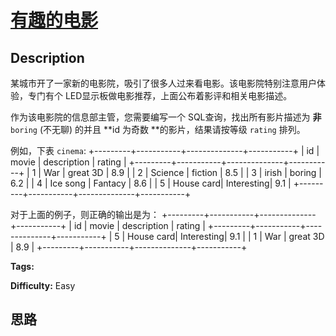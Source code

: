 # [有趣的电影][title]

## Description

某城市开了一家新的电影院，吸引了很多人过来看电影。该电影院特别注意用户体验，专门有个 LED显示板做电影推荐，上面公布着影评和相关电影描述。

作为该电影院的信息部主管，您需要编写一个 SQL查询，找出所有影片描述为 **非**  `boring` (不无聊) 的并且 **id 为奇数
**的影片，结果请按等级 `rating` 排列。



例如，下表 `cinema`:
            +---------+-----------+--------------+-----------+    |   id    | movie     |  description |  rating   |    +---------+-----------+--------------+-----------+    |   1     | War       |   great 3D   |   8.9     |    |   2     | Science   |   fiction    |   8.5     |    |   3     | irish     |   boring     |   6.2     |    |   4     | Ice song  |   Fantacy    |   8.6     |    |   5     | House card|   Interesting|   9.1     |    +---------+-----------+--------------+-----------+    

对于上面的例子，则正确的输出是为：
            +---------+-----------+--------------+-----------+    |   id    | movie     |  description |  rating   |    +---------+-----------+--------------+-----------+    |   5     | House card|   Interesting|   9.1     |    |   1     | War       |   great 3D   |   8.9     |    +---------+-----------+--------------+-----------+    




**Tags:** 

**Difficulty:** Easy

## 思路

[title]: https://leetcode-cn.com/problems/not-boring-movies
